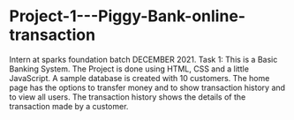 # Project-1---Piggy-Bank-online-transaction
Intern at sparks foundation batch DECEMBER 2021. Task 1: This is a Basic Banking System. The Project is done using HTML, CSS and a little JavaScript. A sample database is created with 10 customers. The home page has the options to transfer money and to show transaction history and to view all users. The transaction history shows the details of the transaction made by a customer.
